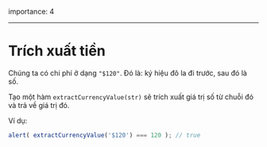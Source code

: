importance: 4

---

# Trích xuất tiền

Chúng ta có chi phí ở dạng `"$120"`. Đó là: ký hiệu đô la đi trước, sau đó là số.

Tạo một hàm `extractCurrencyValue(str)` sẽ trích xuất giá trị số từ chuỗi đó và trả về giá trị đó.

Ví dụ:

```js
alert( extractCurrencyValue('$120') === 120 ); // true
```

